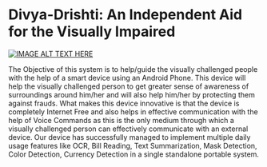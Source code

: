 # Divya-Drishti: An Independent Aid for the Visually Impaired
[![IMAGE ALT TEXT HERE](https://img.shields.io/badge/YouTube-FF0000?style=for-the-badge&logo=youtube&logoColor=white)](https://www.youtube.com/watch?v=lRjCKhczHtY)


The Objective of this system is to help/guide the
visually challenged people with the help of a smart device using
an Android Phone. This device will help the visually challenged
person to get greater sense of awareness of surroundings
around him/her and will also help him/her by protecting them
against frauds. What makes this device innovative is that the
device is completely Internet Free and also helps in effective
communication with the help of Voice Commands as this is the
only medium through which a visually challenged person can
effectively communicate with an external device. Our device
has successfully managed to implement multiple daily usage
features like OCR, Bill Reading, Text Summarization, Mask
Detection, Color Detection, Currency Detection in a single
standalone portable system.

